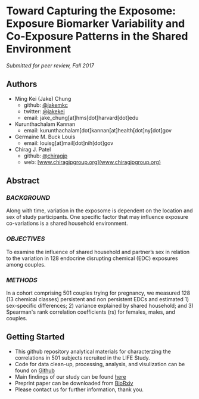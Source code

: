 # Toward Capturing the Exposome: Exposure Biomarker Variability and Co-Exposure Patterns in the Shared Environment

*Submitted for peer review, Fall 2017*

## Authors
- Ming Kei (Jake) Chung
  - github: [\@jakemkc](http://github.com/jakemkc)
  - twitter: [\@jakekei](http://twitter.com/jakekei)
  - email: jake_chung[at]hms[dot]harvard[dot]edu
- Kurunthachalam Kannan
  - email: kurunthachalam[dot]kannan[at]health[dot]ny[dot]gov
- Germaine M. Buck Louis
  - email: louisg[at]mail[dot]nih[dot]gov
- Chirag J. Patel
  - github: [\@chiragjp](http://github.com/chiragjp)
  - web: [www.chiragjpgroup.org](www.chiragjpgroup.org)
  
## Abstract
### *BACKGROUND*
Along with time, variation in the exposome is dependent on the location and sex of study participants. One specific factor that may influence exposure co-variations is a shared household environment.

### *OBJECTIVES*
To examine the influence of shared household and partner’s sex in relation to the variation in 128 endocrine disrupting chemical (EDC) exposures among couples.

### *METHODS* 
In a cohort comprising 501 couples trying for pregnancy, we measured 128 (13 chemical classes) persistent and non persistent EDCs and estimated 1) sex-specific differences; 2) variance explained by shared household; and 3) Spearman's rank correlation coefficients (rs) for females, males, and couples.

## Getting Started
- This github repository analytical materials for characterzing the correlations in 501 subjects recruited in the LIFE Study.
- Code for data clean-up, processing, analysis, and visulization can be found on [Github](https://github.com/jakemkc/exposome_variability)
- Main findings of our study can be found [here](http://)
- Preprint paper can be downloaded from [BioRxiv](http://)
- Please contact us for further information, thank you.

